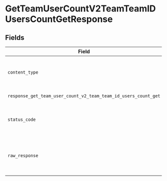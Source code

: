 # GetTeamUserCountV2TeamTeamIDUsersCountGetResponse


## Fields

| Field                                                                                                                                                                                                                         | Type                                                                                                                                                                                                                          | Required                                                                                                                                                                                                                      | Description                                                                                                                                                                                                                   |
| ----------------------------------------------------------------------------------------------------------------------------------------------------------------------------------------------------------------------------- | ----------------------------------------------------------------------------------------------------------------------------------------------------------------------------------------------------------------------------- | ----------------------------------------------------------------------------------------------------------------------------------------------------------------------------------------------------------------------------- | ----------------------------------------------------------------------------------------------------------------------------------------------------------------------------------------------------------------------------- |
| `content_type`                                                                                                                                                                                                                | *str*                                                                                                                                                                                                                         | :heavy_check_mark:                                                                                                                                                                                                            | HTTP response content type for this operation                                                                                                                                                                                 |
| `response_get_team_user_count_v2_team_team_id_users_count_get`                                                                                                                                                                | [Optional[GetTeamUserCountV2TeamTeamIDUsersCountGetResponseGetTeamUserCountV2TeamTeamIDUsersCountGet]](../../models/operations/getteamusercountv2teamteamiduserscountgetresponsegetteamusercountv2teamteamiduserscountget.md) | :heavy_minus_sign:                                                                                                                                                                                                            | Successful Response                                                                                                                                                                                                           |
| `status_code`                                                                                                                                                                                                                 | *int*                                                                                                                                                                                                                         | :heavy_check_mark:                                                                                                                                                                                                            | HTTP response status code for this operation                                                                                                                                                                                  |
| `raw_response`                                                                                                                                                                                                                | [requests.Response](https://requests.readthedocs.io/en/latest/api/#requests.Response)                                                                                                                                         | :heavy_minus_sign:                                                                                                                                                                                                            | Raw HTTP response; suitable for custom response parsing                                                                                                                                                                       |